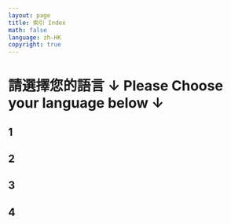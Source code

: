 ```yaml
---
layout: page
title: 索引 Index
math: false
language: zh-HK
copyright: true
---
```


# 請選擇您的語言 ↓ Please Choose your language below ↓
## 1
## 2
## 3
## 4
